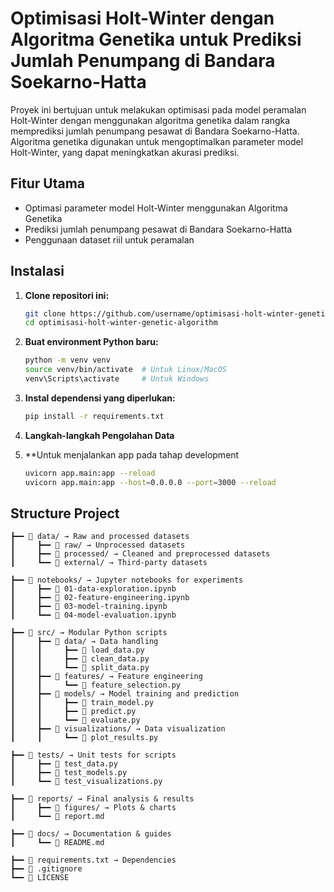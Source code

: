# Optimisasi Holt-Winter dengan Algoritma Genetika untuk Prediksi Jumlah Penumpang di Bandara Soekarno-Hatta

Proyek ini bertujuan untuk melakukan optimisasi pada model peramalan Holt-Winter dengan menggunakan algoritma genetika dalam rangka memprediksi jumlah penumpang pesawat di Bandara Soekarno-Hatta. Algoritma genetika digunakan untuk mengoptimalkan parameter model Holt-Winter, yang dapat meningkatkan akurasi prediksi.

## Fitur Utama

- Optimasi parameter model Holt-Winter menggunakan Algoritma Genetika
- Prediksi jumlah penumpang pesawat di Bandara Soekarno-Hatta
- Penggunaan dataset riil untuk peramalan

## Instalasi

1. **Clone repositori ini:**

   ```bash
   git clone https://github.com/username/optimisasi-holt-winter-genetic-algorithm.git
   cd optimisasi-holt-winter-genetic-algorithm
   ```

2. **Buat environment Python baru:**
   ```bash
   python -m venv venv
   source venv/bin/activate  # Untuk Linux/MacOS
   venv\Scripts\activate     # Untuk Windows
   ```
3. **Instal dependensi yang diperlukan:**

   ```bash
   pip install -r requirements.txt
   ```

4. **Langkah-langkah Pengolahan Data**

5. \*\*Untuk menjalankan app pada tahap development
   ```bash
   uvicorn app.main:app --reload
   uvicorn app.main:app --host=0.0.0.0 --port=3000 --reload
   ```

## Structure Project

```📂 ml-project/
┣━━ 📂 data/ → Raw and processed datasets
┃     ┣━━ 📂 raw/ → Unprocessed datasets
┃     ┣━━ 📂 processed/ → Cleaned and preprocessed datasets
┃     ┗━━ 📂 external/ → Third-party datasets

┣━━ 📂 notebooks/ → Jupyter notebooks for experiments
┃     ┣━━ 📄 01-data-exploration.ipynb
┃     ┣━━ 📄 02-feature-engineering.ipynb
┃     ┣━━ 📄 03-model-training.ipynb
┃     ┗━━ 📄 04-model-evaluation.ipynb

┣━━ 📂 src/ → Modular Python scripts
┃     ┣━━ 📂 data/ → Data handling
┃     ┃     ┣━━ 📄 load_data.py
┃     ┃     ┣━━ 📄 clean_data.py
┃     ┃     ┗━━ 📄 split_data.py
┃     ┣━━ 📂 features/ → Feature engineering
┃     ┃     ┗━━ 📄 feature_selection.py
┃     ┣━━ 📂 models/ → Model training and prediction
┃     ┃     ┣━━ 📄 train_model.py
┃     ┃     ┣━━ 📄 predict.py
┃     ┃     ┗━━ 📄 evaluate.py
┃     ┣━━ 📂 visualizations/ → Data visualization
┃     ┃     ┗━━ 📄 plot_results.py

┣━━ 📂 tests/ → Unit tests for scripts
┃     ┣━━ 📄 test_data.py
┃     ┣━━ 📄 test_models.py
┃     ┗━━ 📄 test_visualizations.py

┣━━ 📂 reports/ → Final analysis & results
┃     ┣━━ 📂 figures/ → Plots & charts
┃     ┗━━ 📄 report.md

┣━━ 📂 docs/ → Documentation & guides
┃     ┗━━ 📄 README.md

┣━━ 📄 requirements.txt → Dependencies
┣━━ 📄 .gitignore
┗━━ 📄 LICENSE
```
